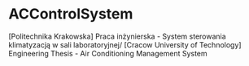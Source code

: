 # ACControlSystem
[Politechnika Krakowska] Praca inżynierska - System sterowania klimatyzacją w sali laboratoryjnej/ [Cracow University of Technology] Engineering Thesis - Air Conditioning Management System
